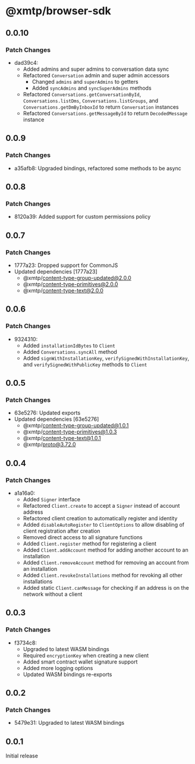 # @xmtp/browser-sdk

## 0.0.10

### Patch Changes

- dad39c4:
  - Added admins and super admins to conversation data sync
  - Refactored `Conversation` admin and super admin accessors
    - Changed `admins` and `superAdmins` to getters
    - Added `syncAdmins` and `syncSuperAdmins` methods
  - Refactored `Conversations.getConversationById`, `Conversations.listDms`, `Conversations.listGroups`, and `Conversations.getDmByInboxId` to return `Conversation` instances
  - Refactored `Conversations.getMessageById` to return `DecodedMessage` instance

## 0.0.9

### Patch Changes

- a35afb8: Upgraded bindings, refactored some methods to be async

## 0.0.8

### Patch Changes

- 8120a39: Added support for custom permissions policy

## 0.0.7

### Patch Changes

- 1777a23: Dropped support for CommonJS
- Updated dependencies [1777a23]
  - @xmtp/content-type-group-updated@2.0.0
  - @xmtp/content-type-primitives@2.0.0
  - @xmtp/content-type-text@2.0.0

## 0.0.6

### Patch Changes

- 9324310:
  - Added `installationIdBytes` to `Client`
  - Added `Conversations.syncAll` method
  - Added `signWithInstallationKey`, `verifySignedWithInstallationKey`, and `verifySignedWithPublicKey` methods to `Client`

## 0.0.5

### Patch Changes

- 63e5276: Updated exports
- Updated dependencies [63e5276]
  - @xmtp/content-type-group-updated@1.0.1
  - @xmtp/content-type-primitives@1.0.3
  - @xmtp/content-type-text@1.0.1
  - @xmtp/proto@3.72.0

## 0.0.4

### Patch Changes

- a1a16a0:
  - Added `Signer` interface
  - Refactored `Client.create` to accept a `Signer` instead of account address
  - Refactored client creation to automatically register and identity
  - Added `disableAutoRegister` to `ClientOptions` to allow disabling of client registration after creation
  - Removed direct access to all signature functions
  - Added `Client.register` method for registering a client
  - Added `Client.addAccount` method for adding another account to an installation
  - Added `Client.removeAccount` method for removing an account from an installation
  - Added `Client.revokeInstallations` method for revoking all other installations
  - Added static `Client.canMessage` for checking if an address is on the network without a client

## 0.0.3

### Patch Changes

- f3734c8:
  - Upgraded to latest WASM bindings
  - Required `encryptionKey` when creating a new client
  - Added smart contract wallet signature support
  - Added more logging options
  - Updated WASM bindings re-exports

## 0.0.2

### Patch Changes

- 5479e31: Upgraded to latest WASM bindings

## 0.0.1

Initial release
